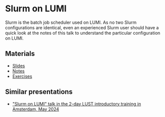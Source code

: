 # Slurm on LUMI

<!-- *Presenter: Kurt Lust*  -->

Slurm is the batch job scheduler used on LUMI. As no two Slurm configurations are
identical, even an experienced Slurm user should have a quick look at the notes of this
talk to understand the particular configuration on LUMI.


## Materials

-   [Slides](https://465000095.lumidata.eu/training-materials-web/intro-evolving/files/LUMI-BE-Intro-evolving-07-Slurm.pdf)
-   [Notes](07-Slurm.md)
-   [Exercises](E07-Slurm.md)


## Similar presentations

-   ["Slurm on LUMI" talk in the 2-day LUST introductory training in Amsterdam, May 2024](https://lumi-supercomputer.github.io/LUMI-training-materials/2day-20240502/extra_06_Slurm/)
  
